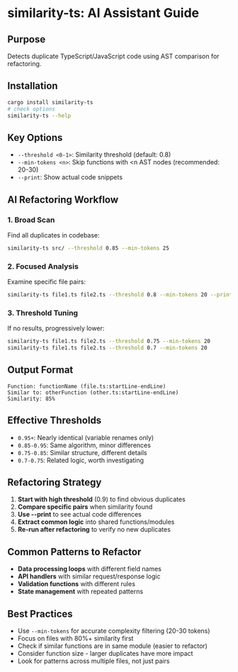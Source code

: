 # similarity-ts: AI Assistant Guide

## Purpose

Detects duplicate TypeScript/JavaScript code using AST comparison for refactoring.

## Installation

```bash
cargo install similarity-ts
# check options
similarity-ts --help
```

## Key Options

- `--threshold <0-1>`: Similarity threshold (default: 0.8)
- `--min-tokens <n>`: Skip functions with <n AST nodes (recommended: 20-30)
- `--print`: Show actual code snippets

## AI Refactoring Workflow

### 1. Broad Scan

Find all duplicates in codebase:

```bash
similarity-ts src/ --threshold 0.85 --min-tokens 25
```

### 2. Focused Analysis

Examine specific file pairs:

```bash
similarity-ts file1.ts file2.ts --threshold 0.8 --min-tokens 20 --print
```

### 3. Threshold Tuning

If no results, progressively lower:

```bash
similarity-ts file1.ts file2.ts --threshold 0.75 --min-tokens 20
similarity-ts file1.ts file2.ts --threshold 0.7 --min-tokens 20
```

## Output Format

```
Function: functionName (file.ts:startLine-endLine)
Similar to: otherFunction (other.ts:startLine-endLine)
Similarity: 85%
```

## Effective Thresholds

- `0.95+`: Nearly identical (variable renames only)
- `0.85-0.95`: Same algorithm, minor differences
- `0.75-0.85`: Similar structure, different details
- `0.7-0.75`: Related logic, worth investigating

## Refactoring Strategy

1. **Start with high threshold** (0.9) to find obvious duplicates
2. **Compare specific pairs** when similarity found
3. **Use --print** to see actual code differences
4. **Extract common logic** into shared functions/modules
5. **Re-run after refactoring** to verify no new duplicates

## Common Patterns to Refactor

- **Data processing loops** with different field names
- **API handlers** with similar request/response logic
- **Validation functions** with different rules
- **State management** with repeated patterns

## Best Practices

- Use `--min-tokens` for accurate complexity filtering (20-30 tokens)
- Focus on files with 80%+ similarity first
- Check if similar functions are in same module (easier to refactor)
- Consider function size - larger duplicates have more impact
- Look for patterns across multiple files, not just pairs
